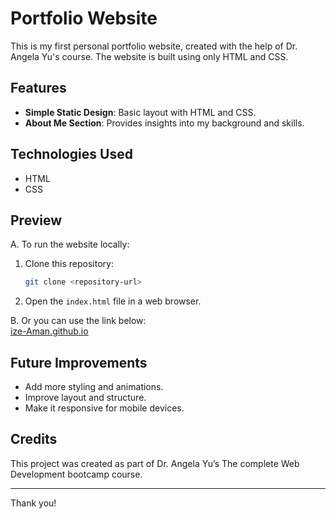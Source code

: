# Portfolio Website

This is my first personal portfolio website, created with the help of Dr. Angela Yu's course. The website is built using only HTML and CSS.

## Features
- **Simple Static Design**: Basic layout with HTML and CSS.
- **About Me Section**: Provides insights into my background and skills.

## Technologies Used
- HTML
- CSS

## Preview
A. To run the website locally:
1. Clone this repository:
   ```bash
   git clone <repository-url>
   ```
2. Open the `index.html` file in a web browser. <br>

B. Or you can use the link below:<br>
[ize-Aman.github.io](https://ize-aman.github.io/)
## Future Improvements
- Add more styling and animations.
- Improve layout and structure.
- Make it responsive for mobile devices.

## Credits
This project was created as part of Dr. Angela Yu’s The complete Web Development bootcamp course.

---
Thank you!
